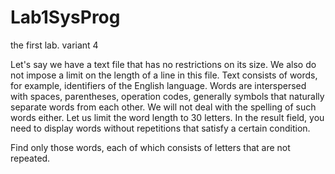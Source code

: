 # Lab1SysProg
the first lab. variant 4

Let's say we have a text file that has no restrictions on its size. We also do not impose a limit on the length of a line in this file.
Text consists of words, for example, identifiers of the English language. 
Words are interspersed with spaces, parentheses, operation codes, generally symbols that naturally separate words from each other. 
We will not deal with the spelling of such words either. 
Let us limit the word length to 30 letters.
In the result field, you need to display words without repetitions that satisfy a certain condition.

Find only those words, each of which consists of letters that are not repeated.

